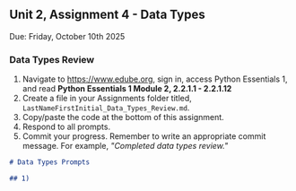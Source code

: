 ## Unit 2, Assignment 4 - Data Types
Due: Friday, October 10th 2025

### Data Types Review

1. Navigate to https://www.edube.org, sign in, access Python Essentials 1, and read **Python Essentials 1 Module 2, 2.2.1.1  - 2.2.1.12** 
2. Create a file in your Assignments folder titled, `LastNameFirstInitial_Data_Types_Review.md`.
3. Copy/paste the code at the bottom of this assignment.
4. Respond to all prompts.
5. Commit your progress.  Remember to write an appropriate commit message.  For example, *"Completed data types review."*

```markdown
# Data Types Prompts

## 1) 
```
